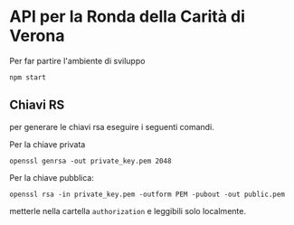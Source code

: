 # API per la Ronda della Carità di Verona

Per far partire l'ambiente di sviluppo

```shell
npm start
```

## Chiavi RS

per generare le chiavi rsa eseguire i seguenti comandi.

Per la chiave privata

```shell
openssl genrsa -out private_key.pem 2048
```

Per la chiave pubblica:

```shell
openssl rsa -in private_key.pem -outform PEM -pubout -out public.pem
```

metterle nella cartella `authorization` e leggibili solo localmente.
